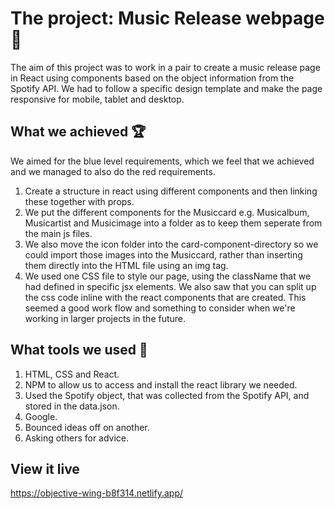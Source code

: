 # The project: Music Release webpage 🎵
The aim of this project was to work in a pair to create a music release page in React using components based on the object information from the Spotify API. 
We had to follow a specific design template and make the page responsive for mobile, tablet and desktop. 

## What we achieved 🏆
We aimed for the blue level requirements, which we feel that we achieved and we managed to also do the red requirements.
1. Create a structure in react using different components and then linking these together with props.
2. We put the different components for the Musiccard e.g. Musicalbum, Musicartist and Musicimage into a folder as to keep them seperate from the main js files.
3. We also move the icon folder into the card-component-directory so we could import those images into the Musiccard, rather than inserting them directly into the HTML file using an img tag.
4. We used one CSS file to style our page, using the className that we had defined in specific jsx elements. We also saw that you can split up the css code inline with the react components that are created. This seemed a good work flow and something to consider when we're working in larger projects in the future. 

## What tools we used 🧰
1. HTML, CSS and React.
2. NPM to allow us to access and install the react library we needed.
3. Used the Spotify object, that was collected from the Spotify API, and stored in the data.json.
4. Google.
5. Bounced ideas off on another.
6. Asking others for advice.

## View it live
https://objective-wing-b8f314.netlify.app/

